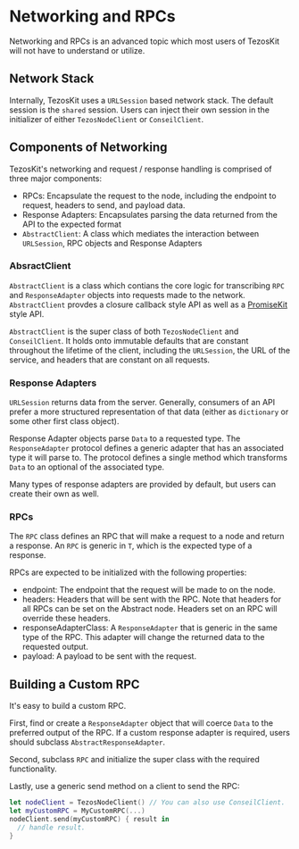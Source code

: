# Networking and RPCs

Networking and RPCs is an advanced topic which most users of TezosKit will not have to understand or utilize.

## Network Stack

Internally, TezosKit uses a `URLSession` based network stack. The default session is the `shared` session. Users can inject their own session in the initializer of either `TezosNodeClient` or `ConseilClient`.

## Components of Networking

TezosKit's networking and request / response handling is comprised of three major components:
* RPCs: Encapsulate the request to the node, including the endpoint to request, headers to send, and payload data.
* Response Adapters: Encapsulates parsing the data returned from the API to the expected format
* `AbstractClient`: A class which mediates the interaction between `URLSession`, RPC objects and Response Adapters

### AbsractClient

`AbstractClient` is a class which contians the core logic for transcribing `RPC` and `ResponseAdapter` objects into requests made to the network. `AbstractClient` provdes a closure callback style API as well as a [PromiseKit](https://github.com/mxcl/Promisekit) style API.

`AbstractClient` is the super class of both `TezosNodeClient` and `ConseilClient`. It holds onto immutable defaults that are constant throughout the lifetime of the client, including the `URLSession`, the URL of the service, and headers that are constant on all requests.

### Response Adapters

`URLSession` returns data from the server. Generally, consumers of an API prefer a more structured representation of that data (either as `dictionary` or some other first class object). 

Response Adapter objects parse `Data` to a requested type. The `ResponseAdapter` protocol defines a generic adapter that has an associated type it will parse to. The protocol defines a single method which transforms `Data` to an optional of the associated type. 

Many types of response adapters are provided by default, but users can create their own as well. 

### RPCs

The `RPC` class defines an RPC that will make a request to a node and return a response. An `RPC` is generic in `T`, which is the expected type of a response. 

RPCs are expected to be initialized with the following properties:
* endpoint: The endpoint that the request will be made to on the node.
* headers: Headers that will be sent with the RPC. Note that headers for all RPCs can be set on the Abstract node. Headers set on an RPC will override these headers.
* responseAdapterClass: A `ResponseAdapter` that is generic in the same type of the RPC. This adapter will change the returned data to the requested output.
* payload: A payload to be sent with the request. 

## Building a Custom RPC

It's easy to build a custom RPC.

First, find or create a `ResponseAdapter` object that will coerce `Data` to the preferred output of the RPC. If a custom response adapter is required, users should subclass `AbstractResponseAdapter`. 

Second, subclass `RPC` and initialize the super class with the required functionality.

Lastly, use a generic send method on a client to send the RPC:
```swift
let nodeClient = TezosNodeClient() // You can also use ConseilClient.
let myCustomRPC = MyCustomRPC(...)
nodeClient.send(myCustomRPC) { result in 
  // handle result.
}
````